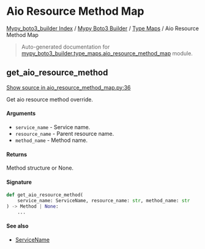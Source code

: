 # Aio Resource Method Map

[Mypy_boto3_builder Index](../../README.md#mypy_boto3_builder-index) /
[Mypy Boto3 Builder](../index.md#mypy-boto3-builder) /
[Type Maps](./index.md#type-maps) /
Aio Resource Method Map

> Auto-generated documentation for [mypy_boto3_builder.type_maps.aio_resource_method_map](https://github.com/youtype/mypy_boto3_builder/blob/main/mypy_boto3_builder/type_maps/aio_resource_method_map.py) module.

## get_aio_resource_method

[Show source in aio_resource_method_map.py:36](https://github.com/youtype/mypy_boto3_builder/blob/main/mypy_boto3_builder/type_maps/aio_resource_method_map.py#L36)

Get aio resource method override.

#### Arguments

- `service_name` - Service name.
- `resource_name` - Parent resource name.
- `method_name` - Method name.

#### Returns

Method structure or None.

#### Signature

```python
def get_aio_resource_method(
    service_name: ServiceName, resource_name: str, method_name: str
) -> Method | None:
    ...
```

#### See also

- [ServiceName](../service_name.md#servicename)
